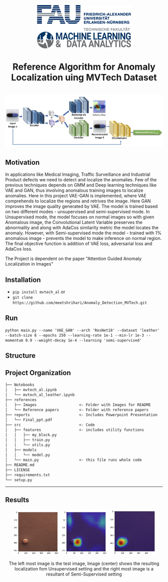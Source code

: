 <div style="border-bottom:none;">
  <div align="center">
    <img src="references/Images/fau_logo.gif" width="300">
    <img src="references/Images/logo_mad.png" width="300">
    <h1>Reference Algorithm for Anomaly Localization uing MVTech Dataset<h1>
      <img src="references/Images/WorkFlow.png" width="1000">
      
  </div>
</div>

## Motivation
In applications like Medical Imaging, Traffic Surveillance and Industrial Product defects we need to detect and localize the anomalies. Few of the previous techniques depends on GMM and Deep learning techniques like VAE and GAN, thus involving anomalous training images to localize anomalies. Here in this project VAE-GAN is implemented, where VAE comprehends to localize the regions and retrives the image. Here GAN improves the image quality generated by VAE. The model is trained based on two different modes - unsupervised and semi-supervised mode. In Unsupervised mode, the model focuses on normal images so with given Anomalous image, the Convolutional Latent Variable preserves the abnormality and along with AdaCos similarity metric the model locates the anomaly. However, with Semi-supervised mode the model - trained with 1% anomalous image - prevents the model to make inference on normal region.
The final objective function is addition of VAE loss, adversarial loss and AdaCos loss.

The Project is dependent on the paper "Attention Guided Anomaly Localization in Images"

## Installation 
- `pip install mvtech_al` or 
- `git clone https://github.com/meetshrihari/Anomaly_Detection_MVTech.git`

## Run
```
python main.py --name 'VAE_GAN' --arch 'ResNet18' --dataset 'leather' --batch-size 8 --epochs 250 --learning-rate 1e-1 --min-lr 1e-3 --momentum 0.9 --weight-decay 1e-4 --learning 'semi-supervised'
```

## Structure
Project Organization
------------
    ├── Notebooks
    │   ├── mvtech_al.ipynb
    │   └── mvtech_al_leather.ipynb
    ├── references          
    │   ├── Images                   <- Folder with Images for README
    │   └── Reference papers         <- Folder with reference papers
    ├── reports                      <- Includes Powerpoint Presentation
    │   └── Final_ppt.pdf 
    ├── src                          <- Code
    │   ├── features                 <- includes utility functions
    │   │   ├── my_block.py
    │   │   ├── train.py
    │   │   └── utils.py
    │   ├── models 
    │   │   └── model.py
    │   └── main.py                  <- this file runs whole code
    ├── README.md
    ├── LICENSE 
    ├── requirements.txt
    └── setup.py
--------


## Results 
<div style="border-bottom:none;">
  <div align="center">
    <img src="references/Images/glue.png" width="150">
    <img src="references/Images/side_glue.png" width="150">
    <img src="references/Images/side_glue1.png" width="150">
    <p>The left most image is the test image, Image (center) shows the resulting localization fom Unsupervised setting and the right most image is a resultant of Semi-Supervised setting<p>      
  </div>
</div>
